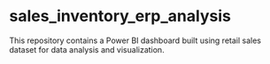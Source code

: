 # sales_inventory_erp_analysis
This repository contains a Power BI dashboard built using retail sales dataset for data analysis and visualization.
